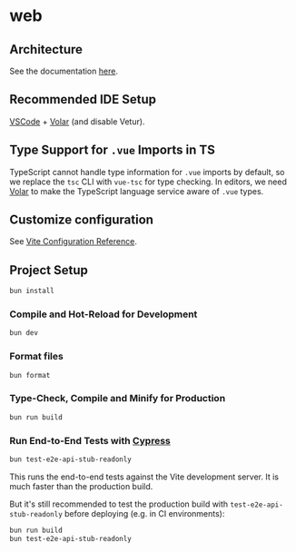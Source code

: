 # web

## Architecture

See the documentation [here](./docs/architecture.md).

## Recommended IDE Setup

[VSCode](https://code.visualstudio.com/) + [Volar](https://marketplace.visualstudio.com/items?itemName=Vue.volar) (and disable Vetur).

## Type Support for `.vue` Imports in TS

TypeScript cannot handle type information for `.vue` imports by default, so we replace the `tsc` CLI with `vue-tsc` for type checking. In editors, we need [Volar](https://marketplace.visualstudio.com/items?itemName=Vue.volar) to make the TypeScript language service aware of `.vue` types.

## Customize configuration

See [Vite Configuration Reference](https://vitejs.dev/config/).

## Project Setup

```sh
bun install
```

### Compile and Hot-Reload for Development

```sh
bun dev
```

### Format files

```sh
bun format
```

### Type-Check, Compile and Minify for Production

```sh
bun run build
```

<!-- ### Run Unit Tests with [Vitest](https://vitest.dev/)

```sh
bun test-unit
``` -->

### Run End-to-End Tests with [Cypress](https://www.cypress.io/)

```sh
bun test-e2e-api-stub-readonly
```

This runs the end-to-end tests against the Vite development server.
It is much faster than the production build.

But it's still recommended to test the production build with `test-e2e-api-stub-readonly` before deploying (e.g. in CI environments):

```sh
bun run build
bun test-e2e-api-stub-readonly
```
